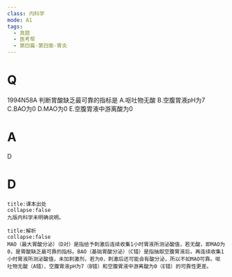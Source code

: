 ```yaml
---
class: 内科学
mode: A1
tags:
  - 真题
  - 医考帮
  - 第四篇-第四章-胃炎
---
```


# Q
1994N58A 判断胃酸缺乏最可靠的指标是
A.呕吐物无酸
B.空腹胃液pH为7
C.BAO为0
D.MAO为0
E.空腹胃液中游离酸为0

# A
D
# D
```ad-note
title:课本出处
collapse:false
九版内科学未明确说明。
```

```ad-summary
title:解析
collapse:false
MAO（最大胃酸分泌）（D对）是指给予刺激后连续收集1小时胃液所测泌酸值，若无酸，即MAO为0，是胃酸缺乏最可靠的指标。BAO（基础胃酸分泌）（C错）是指抽取空腹胃液后，再连续收集1小时胃液所测泌酸值，未加刺激剂，若为0，刺激后还可能会有酸分泌，所以不如MAO可靠。呕吐物无酸（A错）、空腹胃液pH为7（B错）和空腹胃液中游离酸为0（E错）的可靠性更差。
```

